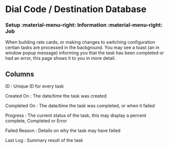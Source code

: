 # Dial Code / Destination Database

### Setup :material-menu-right: Information :material-menu-right: Job

When building rate cards, or making changes to switching configuration certian tasks are processed in the background.
You may see a toast (an in window popup message) informing you that the task has been completed or had an error, this page shows it to you in more detail.

## Columns

ID
:   Unique ID for every task

Created On
:   The date/time the task was created

Completed On
:   The date/time the task was completed, or when it failed

Progress
:   The current status of the task, this may display a percent complete, Completed or Error

Failed Reason
:   Details on why the task may have failed

Last Log
:   Summary result of the task
